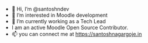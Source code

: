 - 👋 Hi, I’m @santoshndev
- 👀 I’m interested in Moodle development
- 🌱 I’m currently working as a Tech Lead
- I am an active Moodle Open Source Contributor.
- 📫 you can connect me at https://santoshnagargoje.in

<!---
santoshndev/santoshndev is a ✨ special ✨ repository because its `README.md` (this file) appears on your GitHub profile.
You can click the Preview link to take a look at your changes.
--->
